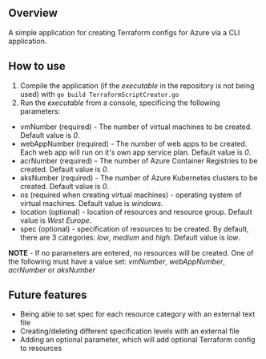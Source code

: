 ## Overview
A simple application for creating Terraform configs for Azure via a CLI application.

## How to use
1. Compile the application (if the _executable_ in the repository is not being used) with `go build TerraformScriptCreator.go`
2. Run the _executable_ from a console, specificing the following parameters:
 - vmNumber (required) - The number of virtual machines to be created. Default value is _0_.
 - webAppNumber (required) - The number of web apps to be created. Each web app will run on it's own app service plan. Default value is _0_.
 - acrNumber (required) - The number of Azure Container Registries to be created. Default value is _0_.
 - aksNumber (required) - The number of Azure Kubernetes clusters to be created. Default value is _0_.
 - os (required when creating virtual machines) - operating system of virtual machines. Default value is _windows_.
 - location (optional) - location of resources and resource group. Default value is _West Europe_.
 - spec (optional) - specification of resources to be created. By default, there are 3 categories: _low_, _medium_ and _high_. Default value is _low_.

 **NOTE** - If no parameters are entered, no resources will be created. One of the following must have a value set: _vmNumber_, _webAppNumber_, _acrNumber_ or _aksNumber_

## Future features
- Being able to set spec for each resource category with an external text file
- Creating/deleting different specification levels with an external file
- Adding an optional parameter, which will add optional Terraform config to resources